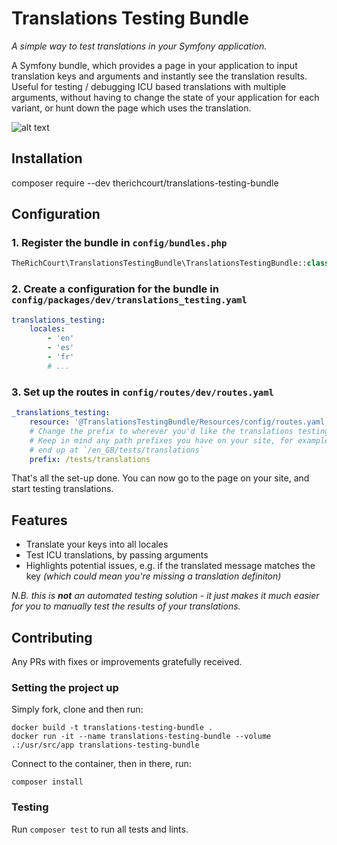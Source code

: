 # Translations Testing Bundle

*A simple way to test translations in your Symfony application.*

A Symfony bundle, which provides a page in your application to input translation keys and arguments and instantly see the translation results. Useful for testing / debugging ICU based translations with multiple arguments, without having to change the state of your application for each variant, or hunt down the page which uses the translation.

![alt text](https://therichcourt.com/images/translations-testing-bundle-screenshot.png "Screenshot of Translations Testing Bundle")

## Installation
composer require --dev therichcourt/translations-testing-bundle

## Configuration

### 1. Register the bundle in `config/bundles.php`

```php
TheRichCourt\TranslationsTestingBundle\TranslationsTestingBundle::class => ['dev' => true],
```

### 2. Create a configuration for the bundle in `config/packages/dev/translations_testing.yaml`

```yaml
translations_testing:
    locales:
        - 'en'
        - 'es'
        - 'fr'
        # ...
```

### 3. Set up the routes in `config/routes/dev/routes.yaml`

```yaml
_translations_testing:
    resource: '@TranslationsTestingBundle/Resources/config/routes.yaml'
    # Change the prefix to wherever you'd like the translations testing page to be.
    # Keep in mind any path prefixes you have on your site, for example the page may
    # end up at `/en_GB/tests/translations`
    prefix: /tests/translations
```

That's all the set-up done. You can now go to the page on your site, and start testing translations.

## Features

* Translate your keys into all locales
* Test ICU translations, by passing arguments
* Highlights potential issues, e.g. if the translated message matches the key *(which could mean you're missing a translation definiton)*

*N.B. this is **not** an automated testing solution - it just makes it much easier for you to manually test the results of your translations.*

## Contributing

Any PRs with fixes or improvements gratefully received.

### Setting the project up

Simply fork, clone and then run:

```
docker build -t translations-testing-bundle .
docker run -it --name translations-testing-bundle --volume .:/usr/src/app translations-testing-bundle
```

Connect to the container, then in there, run:

```
composer install
```

### Testing

Run `composer test` to run all tests and lints.
